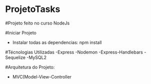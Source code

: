 # ProjetoTasks

#Projeto feito no curso NodeJs 

#Iniciar Projeto
- Instalar todas as dependencias: npm install 

#Técnologias Utilizadas
-Express
-Nodemon
-Express-Handlebars
-Sequelize
-MySQL2

#Arquitetura do Projeto:
- MVC(Model-View-Controller
